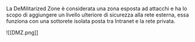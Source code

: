 La DeMilitarized Zone è considerata una zona esposta ad attacchi e ha lo scopo di aggiungere un livello ulteriore di sicurezza alla rete esterna, essa funziona con una sottorete isolata posta tra Intranet e la rete privata.

![[DMZ.png]]